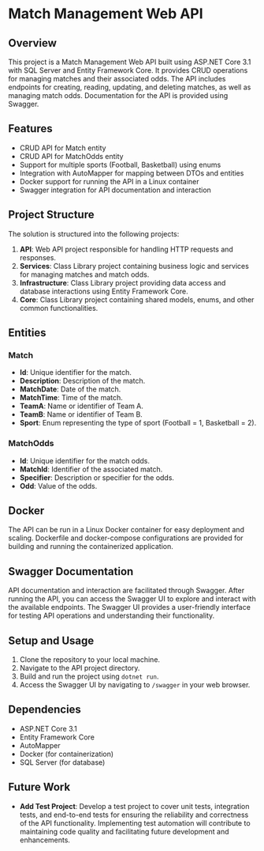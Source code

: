 # Match Management Web API

## Overview
This project is a Match Management Web API built using ASP.NET Core 3.1 with SQL Server and Entity Framework Core. It provides CRUD operations for managing matches and their associated odds. The API includes endpoints for creating, reading, updating, and deleting matches, as well as managing match odds. Documentation for the API is provided using Swagger.

## Features
- CRUD API for Match entity
- CRUD API for MatchOdds entity
- Support for multiple sports (Football, Basketball) using enums
- Integration with AutoMapper for mapping between DTOs and entities
- Docker support for running the API in a Linux container
- Swagger integration for API documentation and interaction

## Project Structure
The solution is structured into the following projects:

1. **API**: Web API project responsible for handling HTTP requests and responses.
2. **Services**: Class Library project containing business logic and services for managing matches and match odds.
3. **Infrastructure**: Class Library project providing data access and database interactions using Entity Framework Core.
4. **Core**: Class Library project containing shared models, enums, and other common functionalities.

## Entities
### Match
- **Id**: Unique identifier for the match.
- **Description**: Description of the match.
- **MatchDate**: Date of the match.
- **MatchTime**: Time of the match.
- **TeamA**: Name or identifier of Team A.
- **TeamB**: Name or identifier of Team B.
- **Sport**: Enum representing the type of sport (Football = 1, Basketball = 2).

### MatchOdds
- **Id**: Unique identifier for the match odds.
- **MatchId**: Identifier of the associated match.
- **Specifier**: Description or specifier for the odds.
- **Odd**: Value of the odds.

## Docker
The API can be run in a Linux Docker container for easy deployment and scaling. Dockerfile and docker-compose configurations are provided for building and running the containerized application.

## Swagger Documentation
API documentation and interaction are facilitated through Swagger. After running the API, you can access the Swagger UI to explore and interact with the available endpoints. The Swagger UI provides a user-friendly interface for testing API operations and understanding their functionality.

## Setup and Usage
1. Clone the repository to your local machine.
2. Navigate to the API project directory.
3. Build and run the project using `dotnet run`.
4. Access the Swagger UI by navigating to `/swagger` in your web browser.

## Dependencies
- ASP.NET Core 3.1
- Entity Framework Core
- AutoMapper
- Docker (for containerization)
- SQL Server (for database)

## Future Work
- **Add Test Project**: Develop a test project to cover unit tests, integration tests, and end-to-end tests for ensuring the reliability and correctness of the API functionality. Implementing test automation will contribute to maintaining code quality and facilitating future development and enhancements.
